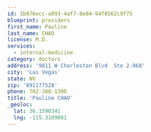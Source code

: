 ```yaml
---
id: 1b876ecc-a093-4af7-8e04-94f8562c9f75
blueprint: providers
first_name: Pauline
last_name: CHAO
license: M.D.
services:
  - internal-medicine
category: doctors
address: '9811 W Charleston Blvd  Ste 2-868'
city: 'Las Vegas'
state: NV
zip: '891177528'
phone: 702-388-1300
title: 'Pauline CHAO'
_geoloc:
  lat: 36.1590341
  lng: -115.3109081
---
```

